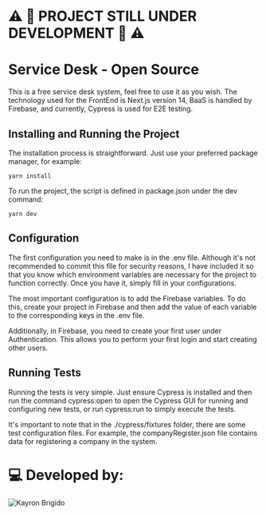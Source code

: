 # :warning: :rotating_light: PROJECT STILL UNDER DEVELOPMENT :rotating_light: :warning:

# Service Desk - Open Source

This is a free service desk system, feel free to use it as you wish. The technology used for the FrontEnd is Next.js version 14, BaaS is handled by Firebase, and currently, Cypress is used for E2E testing.

## Installing and Running the Project

The installation process is straightforward. Just use your preferred package manager, for example:

``yarn install``

To run the project, the script is defined in package.json under the dev command:

``yarn dev``

## Configuration

The first configuration you need to make is in the .env file. Although it's not recommended to commit this file for security reasons, I have included it so that you know which environment variables are necessary for the project to function correctly. Once you have it, simply fill in your configurations.

The most important configuration is to add the Firebase variables. To do this, create your project in Firebase and then add the value of each variable to the corresponding keys in the .env file.

Additionally, in Firebase, you need to create your first user under Authentication. This allows you to perform your first login and start creating other users.

## Running Tests

Running the tests is very simple. Just ensure Cypress is installed and then run the command cypress:open to open the Cypress GUI for running and configuring new tests, or run cypress:run to simply execute the tests.

It's important to note that in the ./cypress/fixtures folder, there are some test configuration files. For example, the companyRegister.json file contains data for registering a company in the system.

# :computer: Developed by:

 ![Kayron Brigido](https://avatars.githubusercontent.com/u/33587550?v=4&size=64)
 
